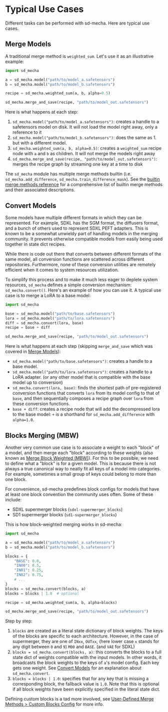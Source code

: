# Typical Use Cases

Different tasks can be performed with sd-mecha. Here are typical use cases.

## Merge Models

A traditional merge method is `weighted_sum`. Let's use it as an illustrative example:

```python
import sd_mecha

a = sd_mecha.model("path/to/model_a.safetensors")
b = sd_mecha.model("path/to/model_b.safetensors")

recipe = sd_mecha.weighted_sum(a, b, alpha=0.5)

sd_mecha.merge_and_save(recipe, "path/to/model_out.safetensors")
```

Here is what happens at each step:

1. `sd_mecha.model("path/to/model_a.safetensors")`: creates a handle to a safetensors model on disk. It will not load the model right away, only a reference to it
2. `sd_mecha.model("path/to/model_b.safetensors")`: does the same as 1. but with a different model.
3. `sd_mecha.weighted_sum(a, b, alpha=0.5)`: creates a `weighted_sum` recipe node with `a` and `b` as children. It will not merge the models right away
4. `sd_mecha.merge_and_save(recipe, "path/to/model_out.safetensors")`: merges the recipe graph by streaming one key at a time to disk

The `sd_mecha` module has multiple merge methods builtin (i.e. `sd_mecha.add_difference`, `sd_mecha.train_difference_mask`).
See the [builtin merge methods reference](todo) for a comprehensive list of builtin merge methods and their associated descriptions.

## Convert Models

Some models have multiple different formats in which they can be represented.
For example, SDXL has the SGM format, the diffusers format, and a bunch of others used to represent SDXL PEFT adapters.
This is known to be a somewhat unwieldy part of handling models in the merging community.
It prevents otherwise compatible models from easily being used together in state dict recipes.

While there is code out there that converts between different formats of the same model, all conversion functions are scattered across different repositories.
Furthermore, none of these conversion utilities are remotely efficient when it comes to system resources utilization.

To simplify this process and to make it much less eager to deplete system resources, `sd_mecha` defines a simple conversion mechanism: `sd_mecha.convert()`.
Here's an example of how you can use it. A typical use case is to merge a LoRA to a base model:

```python
import sd_mecha

base = sd_mecha.model("path/to/base.safetensors")
lora = sd_mecha.model("path/to/lora.safetensors")
diff = sd_mecha.convert(lora, base)
recipe = base + diff

sd_mecha.merge_and_save(recipe, "path/to/model_out.safetensors")
```

Here is what happens at each step (skipping `merge_and_save` which was covered in [Merge Models](#merge-models)):

- `sd_mecha.model("path/to/base.safetensors")`: creates a handle to a base model.
- `sd_mecha.model("path/to/lora.safetensors")`: creates a handle to a LoRA adapter. (or any other model that is compatible with the base model up to conversion)
- `sd_mecha.convert(lora, base)`: finds the shortest path of pre-registered conversion functions that converts `lora` from its model config to that of `base`, and then sequentially composes a recipe graph over `lora` from these conversion functions.
- `base + diff`: creates a recipe node that will add the decompressed lora to the base model: `+` is a shorthand for `sd_mecha.add_difference` with `alpha=1.0`.

## Blocks Merging (MBW)

Another very common use case is to associate a weight to each "block" of a model, and then merge each "block" according to these weights (also known as [Merge Block Weighted (MBW)](https://note.com/kohya_ss/n/n9a485a066d5b)).
For this to be possible, we need to define what a "block" is for a given model.
This is because there is not always a true canonical way to neatly fit all keys of a model into categories.
For example, sometimes a small group of keys could belong to more than one block.

For convenience, sd-mecha predefines block configs for models that have at least one block convention the community uses often.
Some of these include:

- SDXL supermerger blocks (`sdxl-supermerger_blocks`)
- SD1 supermerger blocks (`sd1-supermerger_blocks`)

This is how block-weighted merging works in sd-mecha:

```python
import sd_mecha

a = sd_mecha.model("path/to/model_a.safetensors")
b = sd_mecha.model("path/to/model_b.safetensors")

blocks = {
    "BASE": 0.0,
    "IN00": 0.5,
    "IN01": 0.25,
    "IN02": 0.75,
    # ...
}
blocks = sd_mecha.convert(blocks, a)
blocks = blocks | 1.0  # optional

recipe = sd_mecha.weighted_sum(a, b, alpha=blocks)

sd_mecha.merge_and_save(recipe, "path/to/model_out.safetensors")
```

Step by step:

1. `blocks` are created as a literal state dictionary of block weights.
The keys of the blocks are specific to each architecture.
However, in the case of supermerger, they are one of `INxx`, `OUTxx`, (here lower case `x` stands for any digit between `0` and `9`) `M00` and `BASE`. (and `VAE` for SDXL)
2. `blocks = sd_mecha.convert(blocks, a)`: this converts the blocks to a full state dict of weights compatible with the input models.
In other words, it broadcasts the block weights to the keys of `a`'s model config. Each key gets one weight.
See [Convert Models](#convert-models) for an explanation about `sd_mecha.convert`.
3. `blocks = blocks | 1.0`: specifies that for any key that is missing a corresponding block, the fallback value is `1.0`.
Note that this is optional if all block weights have been explicitly specified in the literal state dict.

Defining custom blocks is a tad more involved, see [User-Defined Merge Methods > Custom Blocks Config](../2-user-defined-merge-methods#custom-blocks-config) for more info.
